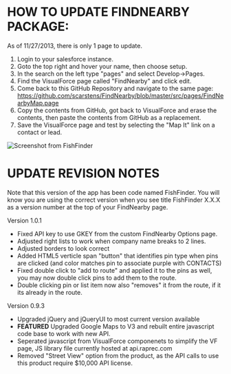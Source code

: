 HOW TO UPDATE FINDNEARBY PACKAGE:
=====

As of 11/27/2013, there is only 1 page to update.

1. Login to your salesforce instance.
2. Goto the top right and hover your name, then choose setup.
3. In the search on the left type "pages" and select Develop->Pages.
4. Find the VisualForce page called "FindNearby" and click edit.
5. Come back to this GitHub Repository and navigate to the same page:
https://github.com/scarstens/FindNearby/blob/master/src/pages/FindNearbyMap.page
6. Copy the contents from GitHub, got back to VisualForce and erase the contents, 
then paste the contents from GitHub as a replacement.
7. Save the VisualForce page and test by selecting the "Map It" link on a contact or lead.


![Screenshot from FishFinder](http://scarstens.github.io/FindNearby/images/aa_fishfinder_1.0.1_sample.png)

UPDATE REVISION NOTES
=========
Note that this version of the app has been code named FishFinder. You will know you are using the correct version 
when you see title FishFinder X.X.X as a version number at the top of your FindNearby page.

Version 1.0.1
- Fixed API key to use GKEY from the custom FindNearby Options page.
- Adjusted right lists to work when company name breaks to 2 lines.
- Adjusted borders to look correct
- Added HTML5 verticle span "button" that identifies pin type when pins are clicked (and color matches 
pin to associate purple with CONTACTS)
- Fixed double click to "add to route" and applied it to the pins as well, you may now double click pins to add them to the route.
- Double clicking pin or list item now also "removes" it from the route, if it its already in the route.

Version 0.9.3
- Upgraded jQuery and jQueryUI to most current version available
- **FEATURED** Upgraded Google Maps to V3 and rebuilt entire javascript code base to work with new API.
- Seperated javascript from VisualForce componenets to simplify the VF page, JS library file currently hosted at api.raprec.com
- Removed "Street View" option from the product, as the API calls to use this product require $10,000 API license.
